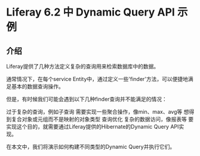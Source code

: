 # Liferay 6.2 中 Dynamic Query API 示例

## 介绍
Liferay提供了几种方法定义复杂的查询用来检索数据库中的数据。

通常情况下，在每个service Entity中，通过定义一些'finder'方法，可以便捷地满足基本的数据查询操作。

但是，有时候我们可能会遇到以下几种finder查询并不能满足的情况：

过于复杂的查询，例如子查询
需要实现一些聚合操作，像min、max、avg等
想得到复合对象或元组而不是映射的对象类型
查询优化
复杂的数据访问，像报表等
要实现这个目的，就需要通过Liferay提供的Hibernate的Dynamic Query API实现。

在本文中，我们将演示如何构建不同类型的Dynamic Query并执行它们。
